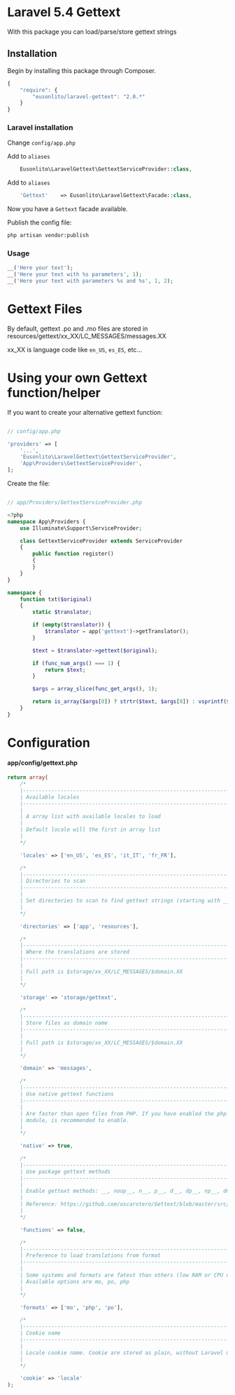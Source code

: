 # Laravel 5.4 Gettext

With this package you can load/parse/store gettext strings

## Installation

Begin by installing this package through Composer.

```js
{
    "require": {
        "eusonlito/laravel-gettext": "2.0.*"
    }
}
```

### Laravel installation

Change `config/app.php`

Add to `aliases`
```php
    Eusonlito\LaravelGettext\GettextServiceProvider::class,
```

Add to `aliases`
```php
    'Gettext'    => Eusonlito\LaravelGettext\Facade::class,
```

Now you have a ```Gettext``` facade available.

Publish the config file:

```bash
php artisan vendor:publish
```

### Usage

```php
__('Here your text');
__('Here your text with %s parameters', 1);
__('Here your text with parameters %s and %s', 1, 2);
```

# Gettext Files

By default, gettext .po and .mo files are stored in resources/gettext/xx_XX/LC_MESSAGES/messages.XX

xx_XX is language code like `en_US`, `es_ES`, etc...

# Using your own Gettext function/helper

If you want to create your alternative gettext function:

```php

// config/app.php

'providers' => [
    '...',
    'Eusonlito\LaravelGettext\GettextServiceProvider',
    'App\Providers\GettextServiceProvider',
];
```

Create the file:

```php

// app/Providers/GettextServiceProvider.php

<?php
namespace App\Providers {
    use Illuminate\Support\ServiceProvider;

    class GettextServiceProvider extends ServiceProvider
    {
        public function register()
        {
        }
    }
}

namespace {
    function txt($original)
    {
        static $translator;

        if (empty($translator)) {
            $translator = app('gettext')->getTranslator();
        }

        $text = $translator->gettext($original);

        if (func_num_args() === 1) {
            return $text;
        }

        $args = array_slice(func_get_args(), 1);

        return is_array($args[0]) ? strtr($text, $args[0]) : vsprintf($text, $args);
    }
}
```

# Configuration

#### app/config/gettext.php

```php
return array(
    /*
    |--------------------------------------------------------------------------
    | Available locales
    |--------------------------------------------------------------------------
    |
    | A array list with available locales to load
    |
    | Default locale will the first in array list
    |
    */

    'locales' => ['en_US', 'es_ES', 'it_IT', 'fr_FR'],

    /*
    |--------------------------------------------------------------------------
    | Directories to scan
    |--------------------------------------------------------------------------
    |
    | Set directories to scan to find gettext strings (starting with __)
    |
    */

    'directories' => ['app', 'resources'],

    /*
    |--------------------------------------------------------------------------
    | Where the translations are stored
    |--------------------------------------------------------------------------
    |
    | Full path is $storage/xx_XX/LC_MESSAGES/$domain.XX
    |
    */

    'storage' => 'storage/gettext',

    /*
    |--------------------------------------------------------------------------
    | Store files as domain name
    |--------------------------------------------------------------------------
    |
    | Full path is $storage/xx_XX/LC_MESSAGES/$domain.XX
    |
    */

    'domain' => 'messages',

    /*
    |--------------------------------------------------------------------------
    | Use native gettext functions
    |--------------------------------------------------------------------------
    |
    | Are faster than open files from PHP. If you have enabled the php-gettext
    | module, is recommended to enable.
    |
    */

    'native' => true,

    /*
    |--------------------------------------------------------------------------
    | Use package gettext methods
    |--------------------------------------------------------------------------
    |
    | Enable gettext methods: __, noop__, n__, p__, d__, dp__, np__, dnp__
    |
    | Reference: https://github.com/oscarotero/Gettext/blob/master/src/translator_functions.php
    |
    */

    'functions' => false,

    /*
    |--------------------------------------------------------------------------
    | Preference to load translations from format
    |--------------------------------------------------------------------------
    |
    | Some systems and formats are fatest than others (low RAM or CPU usage)
    | Available options are mo, po, php
    |
    */

    'formats' => ['mo', 'php', 'po'],

    /*
    |--------------------------------------------------------------------------
    | Cookie name
    |--------------------------------------------------------------------------
    |
    | Locale cookie name. Cookie are stored as plain, without Laravel manager
    |
    */

    'cookie' => 'locale'
);
```
